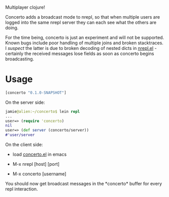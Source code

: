 Multiplayer clojure!

Concerto adds a broadcast mode to nrepl, so that when multiple users are logged into the same nrepl server they can each see what the others are doing.

For the time being, concerto is just an experiment and will not be supported. Known bugs include poor handling of multiple joins and broken stacktraces. I *suspect* the latter is due to broken decoding of nested dicts in [nrepl.el](https://github.com/kingtim/nrepl.el) - certainly the received messages lose fields as soon as concerto begins broadcasting.

# Usage

```clojure
[concerto "0.1.0-SNAPSHOT"]
```

On the server side:

```clojure
jamie@alien:~/concerto$ lein repl
...
user=> (require 'concerto)
nil
user=> (def server (concerto/server))
#'user/server
```

On the client side:

  * load [concerto.el](https://raw.github.com/jamii/concerto/master/concerto.el) in emacs

  * M-x nrepl [host] [port]

  * M-x concerto [username]

You should now get broadcast messages in the \*concerto\* buffer for every repl interaction.
